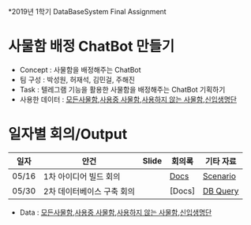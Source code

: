 *2019년 1학기 DataBaseSystem Final Assignment
 
# 사물함 배정 ChatBot 만들기
* Concept : 사물함을 배정해주는 ChatBot
* 팀 구성 : 박성원, 허재석, 김민걸, 주해진
* Task : 텔레그램 기능을 활용한 사물함을 배정해주는 ChatBot 기획하기
* 사용한 데이터 : [모든사물함](https://drive.google.com/drive/folders/1rKRzJZ1EeyRYRpkmDYAbxJwbybORpuE4),[사용중 사물함](https://drive.google.com/drive/folders/1rKRzJZ1EeyRYRpkmDYAbxJwbybORpuE4),[사용하지 않는 사물함](https://drive.google.com/drive/folders/1rKRzJZ1EeyRYRpkmDYAbxJwbybORpuE4),[신입생명단](https://drive.google.com/drive/folders/1rKRzJZ1EeyRYRpkmDYAbxJwbybORpuE4)

# 일자별 회의/Output
| 일자 | 안건 | Slide | 회의록 | 기타 자료 | 
| --- | --- | ----- | ---- | ------- | 
| 05/16| 1차 아이디어 빌드 회의|| [Docs](https://docs.google.com/document/d/1utkpsa-vsfbfA3NzTo-CsaR2LsF_XbPx4PRG8cx6dx0/edit)|[Scenario](https://docs.google.com/document/d/1lh036YEdXwMMT5SVqAZBq_43u01asm0ZE0QMNCf7FSk/edit)|
| 05/30| 2차 데이터베이스 구축 회의|| [Docs]|[DB Query](https://docs.google.com/document/d/1V9FXx68atKqtz2PImGGbynZsxzGoXzt_LddI9sAycTg/edit)|

* Data : [모든사물함](https://drive.google.com/drive/folders/1rKRzJZ1EeyRYRpkmDYAbxJwbybORpuE4),[사용중 사물함](https://drive.google.com/drive/folders/1rKRzJZ1EeyRYRpkmDYAbxJwbybORpuE4),[사용하지 않는 사물함](https://drive.google.com/drive/folders/1rKRzJZ1EeyRYRpkmDYAbxJwbybORpuE4),[신입생명단](https://drive.google.com/drive/folders/1rKRzJZ1EeyRYRpkmDYAbxJwbybORpuE4)
